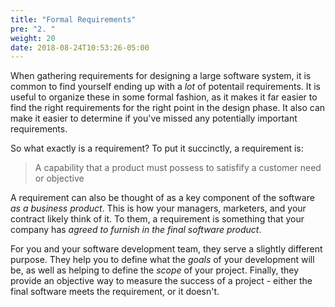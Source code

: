 ```yaml
---
title: "Formal Requirements"
pre: "2. "
weight: 20
date: 2018-08-24T10:53:26-05:00
---
```


When gathering requirements for designing a large software system, it is common to find yourself ending up with a _lot_ of potentail requirements.  It is useful to organize these in some formal fashion, as it makes it far easier to find the right requirements for the right point in the design phase.  It also can make it easier to determine if you've missed any potentially important requirements.

So what exactly is a requirement? To put it succinctly, a requirement is:

<blockquote>
A capability that a product must possess to satisfify a customer need or objective
</blockquote>

A requirement can also be thought of as a key component of the software _as a business product_.  This is how your managers, marketers, and your contract likely think of it.  To them, a requirement is something that your company has _agreed to furnish in the final software product_.  

For you and your software development team, they serve a slightly different purpose.  They help you to define what the _goals_ of your development will be, as well as helping to define the _scope_ of your project.  Finally, they provide an objective way to measure the success of a project - either the final software meets the requirement, or it doesn't.



